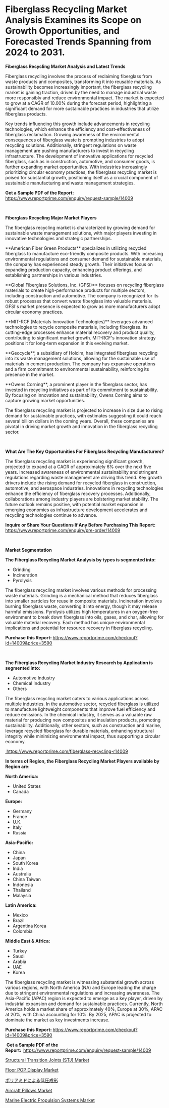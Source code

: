 <p><h1>Fiberglass Recycling Market Analysis Examines its Scope on Growth Opportunities, and Forecasted Trends Spanning from 2024 to 2031.</h1></p><p><strong>Fiberglass Recycling Market Analysis and Latest Trends</strong></p>
<p><p>Fiberglass recycling involves the process of reclaiming fiberglass from waste products and composites, transforming it into reusable materials. As sustainability becomes increasingly important, the fiberglass recycling market is gaining traction, driven by the need to manage industrial waste more responsibly and reduce environmental impact. The market is expected to grow at a CAGR of 10.00% during the forecast period, highlighting a significant demand for more sustainable practices in industries that utilize fiberglass products.</p><p>Key trends influencing this growth include advancements in recycling technologies, which enhance the efficiency and cost-effectiveness of fiberglass reclamation. Growing awareness of the environmental consequences of fiberglass waste is prompting industries to adopt recycling solutions. Additionally, stringent regulations on waste management are pushing manufacturers to invest in recycling infrastructure. The development of innovative applications for recycled fiberglass, such as in construction, automotive, and consumer goods, is further expanding market opportunities. With industries increasingly prioritizing circular economy practices, the fiberglass recycling market is poised for substantial growth, positioning itself as a crucial component of sustainable manufacturing and waste management strategies.</p></p>
<p><strong>Get a Sample PDF of the Report:&nbsp;</strong> <a href="https://www.reportprime.com/enquiry/request-sample/14009">https://www.reportprime.com/enquiry/request-sample/14009</a></p>
<p>&nbsp;</p>
<p><strong>Fiberglass Recycling Major Market Players</strong></p>
<p><p>The fiberglass recycling market is characterized by growing demand for sustainable waste management solutions, with major players investing in innovative technologies and strategic partnerships.</p><p>**American Fiber Green Products** specializes in utilizing recycled fiberglass to manufacture eco-friendly composite products. With increasing environmental regulations and consumer demand for sustainable materials, the company has experienced steady growth. Their initiatives focus on expanding production capacity, enhancing product offerings, and establishing partnerships in various industries.</p><p>**Global Fiberglass Solutions, Inc. (GFSI)** focuses on recycling fiberglass materials to create high-performance products for multiple sectors, including construction and automotive. The company is recognized for its robust processes that convert waste fiberglass into valuable materials. GFSI's market presence is expected to grow as more manufacturers adopt circular economy practices.</p><p>**MIT-RCF (Materials Innovation Technologies)** leverages advanced technologies to recycle composite materials, including fiberglass. Its cutting-edge processes enhance material recovery and product quality, contributing to significant market growth. MIT-RCF's innovation strategy positions it for long-term expansion in this evolving market.</p><p>**Geocycle**, a subsidiary of Holcim, has integrated fiberglass recycling into its waste management solutions, allowing for the sustainable use of materials in cement production. The company has expansive operations and a firm commitment to environmental sustainability, reinforcing its presence in the market.</p><p>**Owens Corning**, a prominent player in the fiberglass sector, has invested in recycling initiatives as part of its commitment to sustainability. By focusing on innovation and sustainability, Owens Corning aims to capture growing market opportunities.</p><p>The fiberglass recycling market is projected to increase in size due to rising demand for sustainable practices, with estimates suggesting it could reach several billion dollars in the coming years. Overall, these companies are pivotal in driving market growth and innovation in the fiberglass recycling sector.</p></p>
<p>&nbsp;</p>
<p><strong>What Are The Key Opportunities For Fiberglass Recycling Manufacturers?</strong></p>
<p><p>The fiberglass recycling market is experiencing significant growth, projected to expand at a CAGR of approximately 6% over the next five years. Increased awareness of environmental sustainability and stringent regulations regarding waste management are driving this trend. Key growth drivers include the rising demand for recycled fiberglass in construction, automotive, and aerospace industries. Innovations in recycling technologies enhance the efficiency of fiberglass recovery processes. Additionally, collaborations among industry players are bolstering market stability. The future outlook remains positive, with potential market expansion in emerging economies as infrastructure development accelerates and recycling technologies continue to advance.</p></p>
<p><strong>Inquire or Share Your Questions If Any Before Purchasing This Report:</strong> <a href="https://www.reportprime.com/enquiry/pre-order/14009">https://www.reportprime.com/enquiry/pre-order/14009</a></p>
<p>&nbsp;</p>
<p><strong>Market Segmentation</strong></p>
<p><strong>The Fiberglass Recycling Market Analysis by types is segmented into:</strong></p>
<p><ul><li>Grinding</li><li>Incineration</li><li>Pyrolysis</li></ul></p>
<p><p>The fiberglass recycling market involves various methods for processing waste materials. Grinding is a mechanical method that reduces fiberglass into smaller particles for reuse in composite materials. Incineration involves burning fiberglass waste, converting it into energy, though it may release harmful emissions. Pyrolysis utilizes high temperatures in an oxygen-free environment to break down fiberglass into oils, gases, and char, allowing for valuable material recovery. Each method has unique environmental implications and potential for resource recovery in fiberglass recycling.</p></p>
<p><strong>Purchase this Report:&nbsp;</strong><a href="https://www.reportprime.com/checkout?id=14009&price=3590">https://www.reportprime.com/checkout?id=14009&price=3590</a></p>
<p>&nbsp;</p>
<p><strong>The Fiberglass Recycling Market Industry Research by Application is segmented into:</strong></p>
<p><ul><li>Automotive Industry</li><li>Chemical Industry</li><li>Others</li></ul></p>
<p><p>The fiberglass recycling market caters to various applications across multiple industries. In the automotive sector, recycled fiberglass is utilized to manufacture lightweight components that improve fuel efficiency and reduce emissions. In the chemical industry, it serves as a valuable raw material for producing new composites and insulation products, promoting sustainability. Additionally, other sectors, such as construction and marine, leverage recycled fiberglass for durable materials, enhancing structural integrity while minimizing environmental impact, thus supporting a circular economy.</p></p>
<p><a href="https://www.reportprime.com/fiberglass-recycling-r14009">&nbsp;https://www.reportprime.com/fiberglass-recycling-r14009</a></p>
<p><strong>In terms of Region, the Fiberglass Recycling Market Players available by Region are:</strong></p>
<p>
    <p> <strong> North America: </strong>
        <ul>
            <li>United States</li>
            <li>Canada</li>
        </ul>
        </p> 
    <p> <strong> Europe: </strong>
        <ul>
            <li>Germany</li>
            <li>France</li>
            <li>U.K.</li>
            <li>Italy</li>
            <li>Russia</li>
        </ul>
        </p> 
    <p> <strong> Asia-Pacific: </strong>
        <ul>
            <li>China</li>
            <li>Japan</li>
            <li>South Korea</li>
            <li>India</li>
            <li>Australia</li>
            <li>China Taiwan</li>
            <li>Indonesia</li>
            <li>Thailand</li>
            <li>Malaysia</li>
        </ul>
        </p> 
    <p> <strong> Latin America: </strong>
        <ul>
            <li>Mexico</li>
            <li>Brazil</li>
            <li>Argentina Korea</li>
            <li>Colombia</li>
        </ul>
        </p> 
    <p> <strong> Middle East & Africa: </strong>
        <ul>
            <li>Turkey</li>
            <li>Saudi</li>
            <li>Arabia</li>
            <li>UAE</li>
            <li>Korea</li>
        </ul>
    </p>
    </p>
<p><p>The fiberglass recycling market is witnessing substantial growth across various regions, with North America (NA) and Europe leading the charge due to stringent environmental regulations and increasing awareness. The Asia-Pacific (APAC) region is expected to emerge as a key player, driven by industrial expansion and demand for sustainable practices. Currently, North America holds a market share of approximately 40%, Europe at 30%, APAC at 20%, with China accounting for 10%. By 2025, APAC is projected to dominate the market as key investments increase.</p></p>
<p><strong>Purchase this Report: </strong><a href="https://www.reportprime.com/checkout?id=14009&price=3590">https://www.reportprime.com/checkout?id=14009&price=3590</a></p>
<p>&nbsp;<strong>Get a Sample PDF of the Report:&nbsp;&nbsp;</strong><a href="https://www.reportprime.com/enquiry/request-sample/14009">https://www.reportprime.com/enquiry/request-sample/14009</a></p>
<p><strong></strong></p>
<p><p><a href="https://medium.com/@beaugrant95/market-trends-in-the-global-structural-transition-joints-stj-market-forecast-and-analysis-d817767a03b1">Structural Transition Joints (STJ) Market</a></p><p><a href="https://www.linkedin.com/pulse/insights-floor-pop-display-market-size-which-expanding-9mv3c?trackingId=Y1DeRVbqQAquxSAUjCur%2Fg%3D%3D">Floor POP Display Market</a></p><p><a href="https://medium.com/@ridleydamion/low-pressure-molding-with-polyamides-80246eab398d">ポリアミドによる低圧成形</a></p><p><a href="https://www.linkedin.com/pulse/aircraft-pillows-market-global-regional-analysis-focus-region-fllpc?trackingId=T9IHDrhVQjifPv2yMaK1Vw%3D%3D">Aircraft Pillows Market</a></p><p><a href="https://github.com/aiko92han/Market-Research-Report-List-1/blob/main/marine-electric-propulsion-systems-market.md">Marine Electric Propulsion Systems Market</a></p></p>